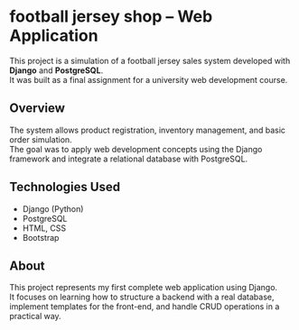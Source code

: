 # football jersey shop – Web Application

This project is a simulation of a football jersey sales system developed with **Django** and **PostgreSQL**.  
It was built as a final assignment for a university web development course.

## Overview

The system allows product registration, inventory management, and basic order simulation.  
The goal was to apply web development concepts using the Django framework and integrate a relational database with PostgreSQL.

## Technologies Used

- Django (Python)
- PostgreSQL
- HTML, CSS
- Bootstrap

## About

This project represents my first complete web application using Django.  
It focuses on learning how to structure a backend with a real database, implement templates for the front-end, and handle CRUD operations in a practical way.
